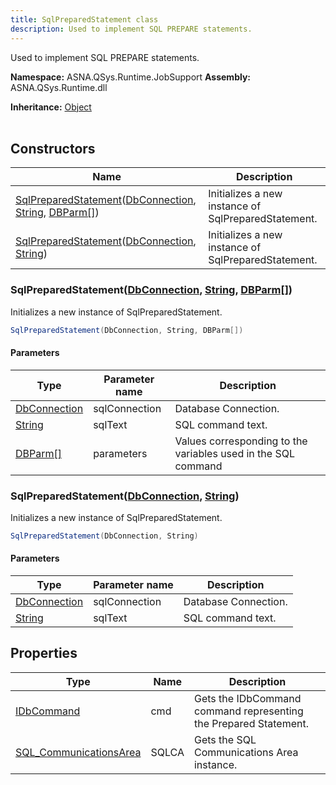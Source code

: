 ```yaml
---
title: SqlPreparedStatement class
description: Used to implement SQL PREPARE statements.
---
```


Used to implement SQL PREPARE statements.

**Namespace:** ASNA.QSys.Runtime.JobSupport
**Assembly:** ASNA.QSys.Runtime.dll

**Inheritance:** [Object](https://docs.microsoft.com/en-us/dotnet/api/system.object)
<br>
<br>

## Constructors

| Name | Description |
| --- | --- |
| [SqlPreparedStatement](#sqlpreparedstatementdbconnection-string-dbparm)([DbConnection](https://learn.microsoft.com/en-us/dotnet/api/system.data.common.dbconnection?view=net-8.0), [String](https://docs.microsoft.com/en-us/dotnet/api/system.string), [DBParm\[\]](/reference/runtime/qsys-runtime-job-support/db-parm.html)) | Initializes a new instance of SqlPreparedStatement.
| [SqlPreparedStatement](#sqlpreparedstatementdbconnection-string)([DbConnection](https://learn.microsoft.com/en-us/dotnet/api/system.data.common.dbconnection?view=net-8.0), [String](https://docs.microsoft.com/en-us/dotnet/api/system.string)) | Initializes a new instance of SqlPreparedStatement.

### SqlPreparedStatement([DbConnection](https://learn.microsoft.com/en-us/dotnet/api/system.data.common.dbconnection?view=net-8.0), [String](https://docs.microsoft.com/en-us/dotnet/api/system.string), [DBParm\[\]](/reference/runtime/qsys-runtime-job-support/db-parm.html))

Initializes a new instance of SqlPreparedStatement.

```cs
SqlPreparedStatement(DbConnection, String, DBParm[])
```

#### Parameters

| Type | Parameter name | Description
| --- | --- | ---
| [DbConnection](https://learn.microsoft.com/en-us/dotnet/api/system.data.common.dbconnection?view=net-8.0) | sqlConnection | Database Connection.
| [String](https://docs.microsoft.com/en-us/dotnet/api/system.string) | sqlText | SQL command text.
| [DBParm\[\]](/reference/runtime/qsys-runtime-job-support/db-parm.html) | parameters | Values corresponding to the variables used in the SQL command 

### SqlPreparedStatement([DbConnection](https://learn.microsoft.com/en-us/dotnet/api/system.data.common.dbconnection?view=net-8.0), [String](https://docs.microsoft.com/en-us/dotnet/api/system.string))

Initializes a new instance of SqlPreparedStatement.

```cs
SqlPreparedStatement(DbConnection, String)
```

#### Parameters

| Type | Parameter name | Description
| --- | --- | ---
| [DbConnection](https://learn.microsoft.com/en-us/dotnet/api/system.data.common.dbconnection?view=net-8.0) | sqlConnection | Database Connection.
| [String](https://docs.microsoft.com/en-us/dotnet/api/system.string) | sqlText | SQL command text.

## Properties

| Type | Name | Description
| --- | --- | --- 
| [IDbCommand](https://learn.microsoft.com/en-us/dotnet/api/system.data.idbcommand?view=net-8.0) | cmd | Gets the IDbCommand command representing the Prepared Statement. |
| [SQL_CommunicationsArea](/reference/runtime/qsys-runtime-job-support/sql-communications-area.html) | SQLCA | Gets the SQL Communications Area instance. |
